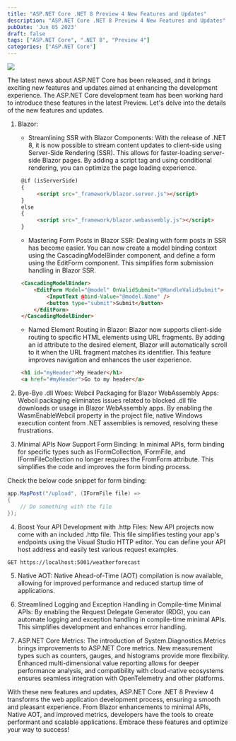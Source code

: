 ```yaml
---
title: "ASP.NET Core .NET 8 Preview 4 New Features and Updates"
description: "ASP.NET Core .NET 8 Preview 4 New Features and Updates"
pubDate: 'Jun 05 2023'
draft: false
tags: ["ASP.NET Core", ".NET 8", "Preview 4"]
categories: ["ASP.NET Core"]
---
```

![](https://i.ibb.co/BtG2CLN/c4899045-7f7e-4ca0-bc8f-e0645009de6d.jpg)

The latest news about ASP.NET Core has been released, and it brings exciting new features and updates aimed at enhancing the development experience. The ASP.NET Core development team has been working hard to introduce these features in the latest Preview. Let's delve into the details of the new features and updates.

1. Blazor:
   - Streamlining SSR with Blazor Components: With the release of .NET 8, it is now possible to stream content updates to client-side using Server-Side Rendering (SSR). This allows for faster-loading server-side Blazor pages. By adding a script tag and using conditional rendering, you can optimize the page loading experience.

   ```html
    @if (isServerSide)
    {
         <script src="_framework/blazor.server.js"></script>
    }
    else
    {
         <script src="_framework/blazor.webassembly.js"></script>
    }
    ```

   - Mastering Form Posts in Blazor SSR: Dealing with form posts in SSR has become easier. You can now create a model binding context using the CascadingModelBinder component, and define a form using the EditForm component. This simplifies form submission handling in Blazor SSR.

   ```html
    <CascadingModelBinder>
        <EditForm Model="@model" OnValidSubmit="@HandleValidSubmit">
            <InputText @bind-Value="@model.Name" />
            <button type="submit">Submit</button>
        </EditForm>
    </CascadingModelBinder>
    ```

   - Named Element Routing in Blazor: Blazor now supports client-side routing to specific HTML elements using URL fragments. By adding an id attribute to the desired element, Blazor will automatically scroll to it when the URL fragment matches its identifier. This feature improves navigation and enhances the user experience.
    
    ```html
     <h1 id="myHeader">My Header</h1>
     <a href="#myHeader">Go to my header</a>
     ```

2. Bye-Bye .dll Woes: Webcil Packaging for Blazor WebAssembly Apps: Webcil packaging eliminates issues related to blocked .dll file downloads or usage in Blazor WebAssembly apps. By enabling the WasmEnableWebcil property in the project file, native Windows execution content from .NET assemblies is removed, resolving these frustrations.

3. Minimal APIs Now Support Form Binding: In minimal APIs, form binding for specific types such as IFormCollection, IFormFile, and IFormFileCollection no longer requires the FromForm attribute. This simplifies the code and improves the form binding process.

Check the below code snippet for form binding:

```csharp
app.MapPost("/upload", (IFormFile file) =>
{
    // Do something with the file
});
```

4. Boost Your API Development with .http Files: New API projects now come with an included .http file. This file simplifies testing your app's endpoints using the Visual Studio HTTP editor. You can define your API host address and easily test various request examples.


```http
GET https://localhost:5001/weatherforecast
```

5. Native AOT: Native Ahead-of-Time (AOT) compilation is now available, allowing for improved performance and reduced startup time of applications.

6. Streamlined Logging and Exception Handling in Compile-time Minimal APIs: By enabling the Request Delegate Generator (RDG), you can automate logging and exception handling in compile-time minimal APIs. This simplifies development and enhances error handling.


7. ASP.NET Core Metrics: The introduction of System.Diagnostics.Metrics brings improvements to ASP.NET Core metrics. New measurement types such as counters, gauges, and histograms provide more flexibility. Enhanced multi-dimensional value reporting allows for deeper performance analysis, and compatibility with cloud-native ecosystems ensures seamless integration with OpenTelemetry and other platforms.

With these new features and updates, ASP.NET Core .NET 8 Preview 4 transforms the web application development process, ensuring a smooth and pleasant experience. From Blazor enhancements to minimal APIs, Native AOT, and improved metrics, developers have the tools to create performant and scalable applications. Embrace these features and optimize your way to success!
